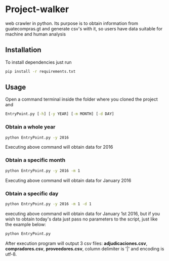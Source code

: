 # Project-walker
web crawler in python. Its purpose is to obtain information from guatecompras.gt and generate csv's with it, so users have data suitable for machine and human analysis
## Installation
To install dependencies just run 
```cmd
pip install -r requirements.txt
```
## Usage
Open a command terminal inside the folder where you cloned the project and 
```cmd
EntryPoint.py [-h] [-y YEAR] [-m MONTH] [-d DAY]
```
### Obtain a whole year
```cmd
python EntryPoint.py -y 2016
```
Executing above command will obtain data for 2016 
### Obtain a specific month
```cmd
python EntryPoint.py -y 2016 -m 1
```
Executing above command will obtain data for January 2016
### Obtain a specific day
```cmd
python EntryPoint.py -y 2016 -m 1 -d 1
```
executing above command will obtain data for January 1st 2016, but if you wish to obtain today's data just pass no parameters to the script, just like the example below:

```cmd
python EntryPoint.py
```

After execution program will output 3 csv files: 
**adjudicaciones.csv**, **compradores.csv**, **proveedores.csv**, column delimiter is '|' and encoding is utf-8.

